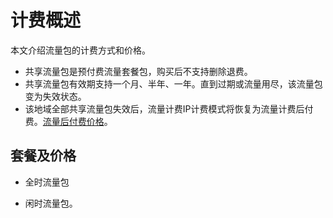 # 计费概述

本文介绍流量包的计费方式和价格。

* 共享流量包是预付费流量套餐包，购买后不支持删除退费。
* 共享流量包有效期支持一个月、半年、一年。直到过期或流量用尽，该流量包变为失效状态。
* 该地域全部共享流量包失效后，流量计费IP计费模式将恢复为流量计费后付费。[流量后付费价格](https://docs.ucloud.cn/unet/eip_price/traffic)。

## 套餐及价格

* 全时流量包

* 闲时流量包。
